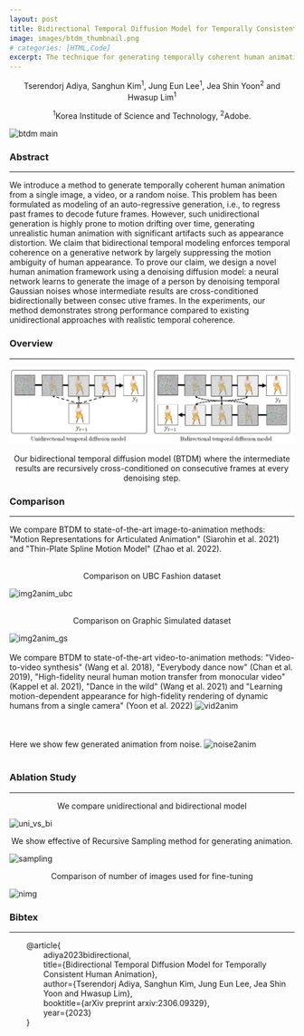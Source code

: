 ```yaml
---
layout: post
title: Bidirectional Temporal Diffusion Model for Temporally Consistent Human Animation
image: images/btdm_thumbnail.png
# categories: [HTML,Code]
excerpt: The technique for generating temporally coherent human animations. It uses bidirectional temporal modeling and a denoising diffusion model to reduce motion ambiguities and improve realism.
---
```

<p class="author_name" style="text-align:center">Tserendorj Adiya, Sanghun Kim<sup>1</sup>, Jung Eun Lee<sup>1</sup>, Jea Shin Yoon<sup>2</sup> and Hwasup Lim<sup>1</sup></p>
<p class="author_name" style="text-align:center"><sup>1</sup>Korea Institude of Science and Technology, <sup>2</sup>Adobe.</p>

<img src="../images/btdm_main.gif" alt="btdm main" />

<h3>Abstract</h3>
<hr>
We introduce a method to generate temporally coherent human animation from a single image, a video, or a random noise. This problem has been formulated as modeling of an auto-regressive generation, i.e., to regress past frames to decode future frames. However, such unidirectional generation is highly prone to motion drifting over time, generating unrealistic human animation with significant artifacts such as appearance distortion. We claim that bidirectional temporal modeling enforces temporal coherence on a generative network by largely suppressing the motion ambiguity of human appearance. To prove our claim, we design a novel human animation framework using a denoising diffusion model: a neural network learns to generate the image of a person by denoising temporal Gaussian noises whose intermediate results are cross-conditioned bidirectionally between consec utive frames. In the experiments, our method demonstrates strong performance compared to existing unidirectional approaches with realistic temporal coherence.

<h3>Overview</h3>
<hr>
<img src="../images/btdm_overview.png" alt="single image comp 1" />
<p style="text-align:center">Our bidirectional temporal diffusion model (BTDM) where the intermediate results are recursively cross-conditioned on consecutive frames at every denoising step.</p>

<h3>Comparison</h3>
<hr>
We compare BTDM to state-of-the-art image-to-animation methods: "Motion Representations for Articulated Animation" (Siarohin et al. 2021) and "Thin-Plate Spline Motion Model" (Zhao et al. 2022).
<!-- <p style="text-align:center"></p> -->
<br>
<br>
<p style="text-align:center">Comparison on UBC Fashion dataset</p>
<img src="../images/btdm_img2anim_ubc.gif" alt="img2anim_ubc" />
<br>
<br>
<p style="text-align:center">Comparison on Graphic Simulated dataset</p>
<img src="../images/btdm_img2anim_gs.gif" alt="img2anim_gs" />
<br>
<br>
We compare BTDM to state-of-the-art video-to-animation methods: "Video-to-video synthesis" (Wang et al. 2018), "Everybody dance now" (Chan et al. 2019), "High-fidelity neural human
motion transfer from monocular video" (Kappel et al. 2021), "Dance in the wild" (Wang et al. 2021) and "Learning motion-dependent appearance for high-fidelity rendering of dynamic
humans from a single camera" (Yoon et al. 2022)

<img src="../images/btdm_vid2anim.gif" alt="vid2anim" />
<br>
<br>
<br>
<br>
Here we show few generated animation from noise.
<img src="../images/btdm_noise2anim.gif" alt="noise2anim" />
<br>
<br>
<h3>Ablation Study</h3>
<hr>
<p style="text-align:center">We compare unidirectional and bidirectional model</p>
<img src="../images/btdm_uni_vs_bi.gif" alt="uni_vs_bi" />
<p style="text-align:center">We show effective of Recursive Sampling method for generating animation.</p>
<img src="../images/btdm_sampling.gif" alt="sampling" />
<p style="text-align:center">Comparison of number of images used for fine-tuning</p>
<img src="../images/btdm_nimg.gif" alt="nimg" />

<h3>Bibtex</h3>
<hr>
<div style="padding-left: 30px;">
    @article{<br>
    <div style="padding-left: 30px;">
        adiya2023bidirectional, <br>
        title={Bidirectional Temporal Diffusion Model for Temporally Consistent Human Animation},<br>
        author={Tserendorj Adiya, Sanghun Kim, Jung Eun Lee, Jea Shin Yoon and Hwasup Lim},<br>
        booktitle={arXiv preprint arxiv:2306.09329},<br>
        year={2023}<br>
    </div>
    }
</div>